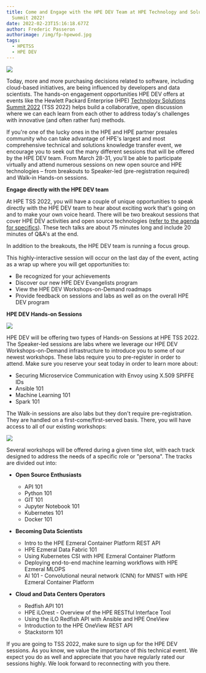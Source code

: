```yaml
---
title: Come and Engage with the HPE DEV Team at HPE Technology and Solution
  Summit 2022!
date: 2022-02-23T15:16:18.677Z
author: Frederic Passeron
authorimage: /img/fp-hpewod.jpg
tags:
  - HPETSS
  - HPE DEV
---
```

![](/img/tss-fred-blog-1.png)

Today, more and more purchasing decisions related to software, including cloud-based initiatives, are being influenced by developers and data scientists. The hands-on engagement opportunities HPE DEV offers at events like the Hewlett Packard Enterprise (HPE) [Technology Solutions Summit 2022](https://h41382.www4.hpe.com/tss/) (TSS 2022) helps build a collaborative, open discussion where we can each learn from each other to address today's challenges with innovative (and often rather fun) methods.

If you're one of the lucky ones in the HPE and HPE partner presales community who can take advantage of HPE's largest and most comprehensive technical and solutions knowledge transfer event, we encourage you to seek out the many different sessions that will be offered by the HPE DEV team. From March 28-31, you'll be able to participate virtually and attend numerous sessions on new open source and HPE technologies – from breakouts to Speaker-led (pre-registration required) and Walk-in Hands-on sessions.

**Engage directly with the HPE DEV team**

At HPE TSS 2022, you will have a couple of unique opportunities to speak directly with the HPE DEV team to hear about exciting work that's going on and to make your own voice heard. There will be two breakout sessions that cover HPE DEV activities and open source technologies ([refer to the agenda for specifics](https://h41382.www4.hpe.com/tss/application/assets/pdf/TSS22-More_About_Our_Sessions.pdf)). These tech talks are about 75 minutes long and include 20 minutes of Q&A's at the end.

In addition to the breakouts, the HPE DEV team is running a focus group.

This highly-interactive session will occur on the last day of the event, acting as a wrap up where you will get opportunities to:

* Be recognized for your achievements
* Discover our new HPE DEV Evangelists program
* View the HPE DEV Workshops-on-Demand roadmaps
* Provide feedback on sessions and labs as well as on the overall HPE DEV program

**HPE DEV Hands-on Sessions**

![](/img/tss-fred-blog-2.png)

HPE DEV will be offering two types of Hands-on Sessions at HPE TSS 2022. The Speaker-led sessions are labs where we leverage our HPE DEV Workshops-on-Demand infrastructure to introduce you to some of our newest workshops. These labs require you to pre-register in order to attend. Make sure you reserve your seat today in order to learn more about:

* Securing Microservice Communication with Envoy using X.509 SPIFFE IDs
* Ansible 101
* Machine Learning 101
* Spark 101

The Walk-in sessions are also labs but they don't require pre-registration. They are handled on a first-come/first-served basis. There, you will have access to all of our existing workshops:

![](/img/tss-fred-blog-3.png)

Several workshops will be offered during a given time slot, with each track designed to address the needs of a specific role or "persona". The tracks are divided out into:

* **Open Source Enthusiasts**

  * API 101
  * Python 101
  * GIT 101
  * Jupyter Notebook 101
  * Kubernetes 101
  * Docker 101
* **Becoming Data Scientists**

  * Intro to the HPE Ezmeral Container Platform REST API
  * HPE Ezmeral Data Fabric 101
  * Using Kubernetes CSI with HPE Ezmeral Container Platform
  * Deploying end-to-end machine learning workflows​ with HPE Ezmeral MLOPS​
  * AI 101 - Convolutional neural network (CNN) for MNIST​ with HPE Ezmeral Container Platform
* **Cloud and Data Centers Operators**

  * Redfish API 101
  * HPE iLOrest - Overview of the HPE RESTful Interface Tool
  * Using the iLO Redfish API with Ansible and HPE OneView
  * Introduction to the HPE OneView REST API
  * Stackstorm 101

If you are going to TSS 2022, make sure to sign up for the HPE DEV sessions. As you know, we value the importance of this technical event. We expect you do as well and appreciate that you have regularly rated our sessions highly. We look forward to reconnecting with you there.

